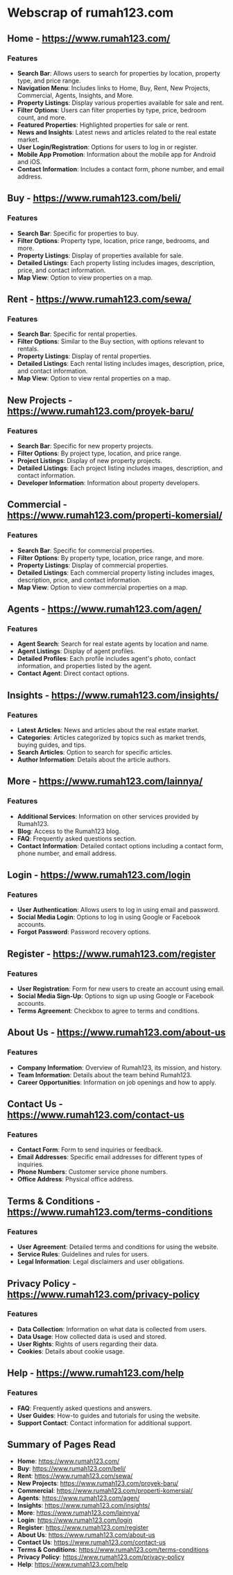 # Webscrap of rumah123.com

## Home - https://www.rumah123.com/

### Features
- **Search Bar**: Allows users to search for properties by location, property type, and price range.
- **Navigation Menu**: Includes links to Home, Buy, Rent, New Projects, Commercial, Agents, Insights, and More.
- **Property Listings**: Display various properties available for sale and rent.
- **Filter Options**: Users can filter properties by type, price, bedroom count, and more.
- **Featured Properties**: Highlighted properties for sale or rent.
- **News and Insights**: Latest news and articles related to the real estate market.
- **User Login/Registration**: Options for users to log in or register.
- **Mobile App Promotion**: Information about the mobile app for Android and iOS.
- **Contact Information**: Includes a contact form, phone number, and email address.

## Buy - https://www.rumah123.com/beli/

### Features
- **Search Bar**: Specific for properties to buy.
- **Filter Options**: Property type, location, price range, bedrooms, and more.
- **Property Listings**: Display of properties available for sale.
- **Detailed Listings**: Each property listing includes images, description, price, and contact information.
- **Map View**: Option to view properties on a map.

## Rent - https://www.rumah123.com/sewa/

### Features
- **Search Bar**: Specific for rental properties.
- **Filter Options**: Similar to the Buy section, with options relevant to rentals.
- **Property Listings**: Display of rental properties.
- **Detailed Listings**: Each rental listing includes images, description, price, and contact information.
- **Map View**: Option to view rental properties on a map.

## New Projects - https://www.rumah123.com/proyek-baru/

### Features
- **Search Bar**: Specific for new property projects.
- **Filter Options**: By project type, location, and price range.
- **Project Listings**: Display of new property projects.
- **Detailed Listings**: Each project listing includes images, description, and contact information.
- **Developer Information**: Information about property developers.

## Commercial - https://www.rumah123.com/properti-komersial/

### Features
- **Search Bar**: Specific for commercial properties.
- **Filter Options**: By property type, location, price range, and more.
- **Property Listings**: Display of commercial properties.
- **Detailed Listings**: Each commercial property listing includes images, description, price, and contact information.
- **Map View**: Option to view commercial properties on a map.

## Agents - https://www.rumah123.com/agen/

### Features
- **Agent Search**: Search for real estate agents by location and name.
- **Agent Listings**: Display of agent profiles.
- **Detailed Profiles**: Each profile includes agent's photo, contact information, and properties listed by the agent.
- **Contact Agent**: Direct contact options.

## Insights - https://www.rumah123.com/insights/

### Features
- **Latest Articles**: News and articles about the real estate market.
- **Categories**: Articles categorized by topics such as market trends, buying guides, and tips.
- **Search Articles**: Option to search for specific articles.
- **Author Information**: Details about the article authors.

## More - https://www.rumah123.com/lainnya/

### Features
- **Additional Services**: Information on other services provided by Rumah123.
- **Blog**: Access to the Rumah123 blog.
- **FAQ**: Frequently asked questions section.
- **Contact Information**: Detailed contact options including a contact form, phone number, and email address.

## Login - https://www.rumah123.com/login

### Features
- **User Authentication**: Allows users to log in using email and password.
- **Social Media Login**: Options to log in using Google or Facebook accounts.
- **Forgot Password**: Password recovery options.

## Register - https://www.rumah123.com/register

### Features
- **User Registration**: Form for new users to create an account using email.
- **Social Media Sign-Up**: Options to sign up using Google or Facebook accounts.
- **Terms Agreement**: Checkbox to agree to terms and conditions.

## About Us - https://www.rumah123.com/about-us

### Features
- **Company Information**: Overview of Rumah123, its mission, and history.
- **Team Information**: Details about the team behind Rumah123.
- **Career Opportunities**: Information on job openings and how to apply.

## Contact Us - https://www.rumah123.com/contact-us

### Features
- **Contact Form**: Form to send inquiries or feedback.
- **Email Addresses**: Specific email addresses for different types of inquiries.
- **Phone Numbers**: Customer service phone numbers.
- **Office Address**: Physical office address.

## Terms & Conditions - https://www.rumah123.com/terms-conditions

### Features
- **User Agreement**: Detailed terms and conditions for using the website.
- **Service Rules**: Guidelines and rules for users.
- **Legal Information**: Legal disclaimers and user obligations.

## Privacy Policy - https://www.rumah123.com/privacy-policy

### Features
- **Data Collection**: Information on what data is collected from users.
- **Data Usage**: How collected data is used and stored.
- **User Rights**: Rights of users regarding their data.
- **Cookies**: Details about cookie usage.

## Help - https://www.rumah123.com/help

### Features
- **FAQ**: Frequently asked questions and answers.
- **User Guides**: How-to guides and tutorials for using the website.
- **Support Contact**: Contact information for additional support.

## Summary of Pages Read
- **Home**: https://www.rumah123.com/
- **Buy**: https://www.rumah123.com/beli/
- **Rent**: https://www.rumah123.com/sewa/
- **New Projects**: https://www.rumah123.com/proyek-baru/
- **Commercial**: https://www.rumah123.com/properti-komersial/
- **Agents**: https://www.rumah123.com/agen/
- **Insights**: https://www.rumah123.com/insights/
- **More**: https://www.rumah123.com/lainnya/
- **Login**: https://www.rumah123.com/login
- **Register**: https://www.rumah123.com/register
- **About Us**: https://www.rumah123.com/about-us
- **Contact Us**: https://www.rumah123.com/contact-us
- **Terms & Conditions**: https://www.rumah123.com/terms-conditions
- **Privacy Policy**: https://www.rumah123.com/privacy-policy
- **Help**: https://www.rumah123.com/help

